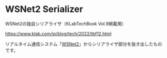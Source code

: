 # WSNet2 Serializer

WSNet2の独自シリアライザ（KLabTechBook Vol.9掲載用）

https://www.klab.com/jp/blog/tech/2022/tbf12.html

リアルタイム通信システム「[WSNet2](https://github.com/KLab/wsnet2)」からシリアライザ部分を抜き出したものです。
